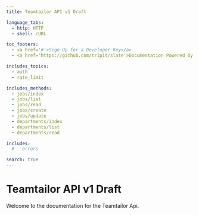 ```yaml
---
title: Teamtailor API v1 Draft

language_tabs:
  - http: HTTP
  - shell: cURL

toc_footers:
  - <a href='#'>Sign Up for a Developer Key</a>
  - <a href='https://github.com/tripit/slate'>Documentation Powered by Slate</a>

includes_topics:
  - auth
  - rate_limit

includes_methods:
  - jobs/index
  - jobs/list
  - jobs/read
  - jobs/create
  - jobs/update
  - departments/index
  - departments/list
  - departments/read

includes:
  # - errors

search: true
---
```


# Teamtailor API v1 Draft
Welcome to the documentation for the Teamtailor Api.
